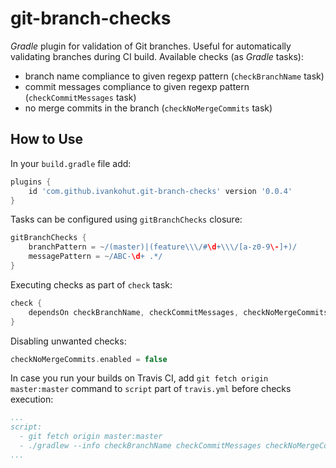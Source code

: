# git-branch-checks

_Gradle_ plugin for validation of Git branches. Useful for automatically
validating branches during CI build. Available checks (as _Gradle_ tasks):

* branch name compliance to given regexp pattern (`checkBranchName` task)
* commit messages compliance to given regexp pattern (`checkCommitMessages` task)
* no merge commits in the branch (`checkNoMergeCommits` task)

## How to Use

In your `build.gradle` file add:

```groovy
plugins {
    id 'com.github.ivankohut.git-branch-checks' version '0.0.4'
}
```

Tasks can be configured using `gitBranchChecks` closure:

```groovy
gitBranchChecks {
    branchPattern = ~/(master)|(feature\\\/#\d+\\\/[a-z0-9\-]+)/
    messagePattern = ~/ABC-\d+ .*/
}
```

Executing checks as part of `check` task:

```groovy
check {
    dependsOn checkBranchName, checkCommitMessages, checkNoMergeCommits
}
```

Disabling unwanted checks:

```groovy
checkNoMergeCommits.enabled = false
```

In case you run your builds on Travis CI, add `git fetch origin master:master` command to `script` part of `travis.yml` before checks execution:  

```yaml
...
script:
  - git fetch origin master:master
  - ./gradlew --info checkBranchName checkCommitMessages checkNoMergeCommits
...
```
